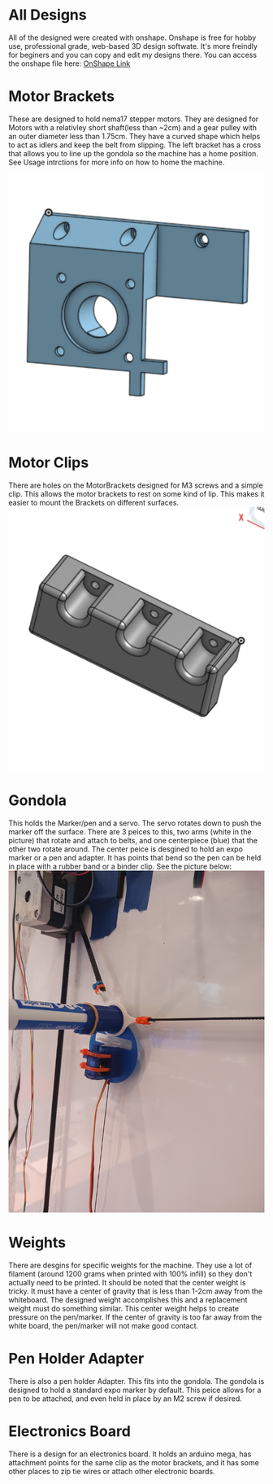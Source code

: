 # All Designs
All of the designed were created with onshape. Onshape is free for hobby use, professional grade, web-based 3D design softwate. It's more freindly for beginers and you can copy and edit my designs there. You can access the onshape file here:
[OnShape Link](https://cad.onshape.com/documents/ab6b596e4392295efecd3ac1/w/dc93ebaf0ace8be6780ac9ec/e/0725e028e4da9825d101adc6?renderMode=0&uiState=6855ba55a5c94332b50f6fd7)

# Motor Brackets
These are designed to hold nema17 stepper motors. They are designed for Motors with a relativley short shaft(less than ~2cm) and a gear pulley with an outer diameter less than 1.75cm. They have a curved shape which helps to act as idlers and keep the belt from slipping. The left bracket has a cross that allows you to line up the gondola so the machine has a home position. See Usage intrctions for more info on how to home the machine.

![Motor Bracket](MotorBracketL.png)


# Motor Clips
There are holes on the MotorBrackets designed for M3 screws and a simple clip. This allows the motor brackets to rest on some kind of lip. This makes it easier to mount the Brackets on different surfaces.
![MotorBracketL_Clip](MotorBracketL_Clip.png)

# Gondola
This holds the Marker/pen and a servo. The servo rotates down to push the marker off the surface. There are 3 peices to this, two arms (white in the picture) that rotate and attach to belts, and one centerpiece (blue) that the other two rotate around. The center peice is desgined to hold an expo marker or a pen and adapter. It has points that bend so the pen can be held in place with a rubber band or a binder clip. See the picture below:
![AssembledGondola](AssembledGondola.jpg)

# Weights
There are desgins for specific weights for the machine. They use a lot of filament (around 1200 grams when printed with 100% infill) so they don't actually need to be printed. It should be noted that the center weight is tricky. It must have a center of gravity that is less than 1-2cm away from the whiteboard. The designed weight accomplishes this and a replacement weight must do something similar. This center weight helps to create pressure on the pen/marker. If the center of gravity is too far away from the white board, the pen/marker will not make good contact.

# Pen Holder Adapter
There is also a pen holder Adapter. This fits into the gondola. The gondola is designed to hold a standard expo marker by default. This peice allows for a pen to be attached, and even held in place by an M2 screw if desired.

# Electronics Board
There is a design for an electronics board. It holds an arduino mega, has attachment points for the same clip as the motor brackets, and it has some other places to zip tie wires or attach other electronic boards.
